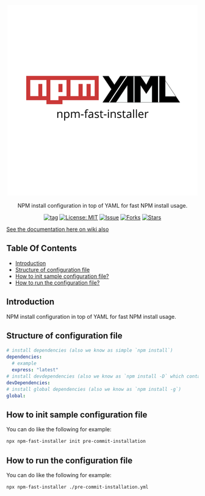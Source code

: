 <p align="center">
    <img src="npm-fast-installer.png"></img>
</p>

<p align="center">
    NPM install configuration in top of YAML for fast NPM install usage.
</p>

<div align="center">

[![tag](https://img.shields.io/github/tag/fncolon/npm-fast-installer.svg)](https://github.com/fncolon/npm-fast-installer) [![License: MIT](https://img.shields.io/badge/License-MIT-blue.svg)](https://github.com/fncolon/npm-fast-installer/blob/master/LICENSE) [![Issue](https://img.shields.io/github/issues/fncolon/npm-fast-installer)](https://img.shields.io/github/issues/fncolon/npm-fast-installer) [![Forks](https://img.shields.io/github/forks/fncolon/npm-fast-installer)](https://img.shields.io/github/forks/fncolon/npm-fast-installer) [![Stars](https://img.shields.io/github/stars/fncolon/npm-fast-installer)](https://img.shields.io/github/stars/fncolon/npm-fast-installer)

</div>

[See the documentation here on wiki also](https://github.com/fncolon/npm-fast-installer/wiki)

## Table Of Contents

* [Introduction](#introduction)
* [Structure of configuration file](#structure-of-configuration-file)
* [How to init sample configuration file?](#how-to-init-sample-configuration-file)
* [How to run the configuration file?](#how-to-run-the-configuration-file)

## Introduction

NPM install configuration in top of YAML for fast NPM install usage.

## Structure of configuration file

```yaml
# install dependencies (also we know as simple `npm install`)
dependencies:       
  # example       
  express: "latest"  
# install devdependencies (also we know as `npm install -D` which contains package for development and build our bundle)    
devDependencies:  
# install global dependencies (also we know as `npm install -g`)      
global:
```

## How to init sample configuration file

You can do like the following for example:

```bash
npx npm-fast-installer init pre-commit-installation
```

## How to run the configuration file

You can do like the following for example:

```bash
npx npm-fast-installer ./pre-commit-installation.yml
```
